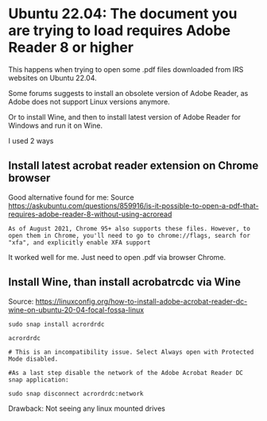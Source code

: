 # Ubuntu 22.04: The document you are trying to load requires Adobe Reader 8 or higher

This happens when trying to open some .pdf files downloaded from IRS websites on Ubuntu 22.04.

Some forums suggests to install an obsolete version of Adobe Reader, as Adobe does not support Linux versions anymore.

Or to install Wine, and then to install latest version of Adobe Reader for Windows and run it on Wine.

I used 2 ways

## Install latest acrobat reader extension on Chrome browser

Good alternative found for me: Source https://askubuntu.com/questions/859916/is-it-possible-to-open-a-pdf-that-requires-adobe-reader-8-without-using-acroread

```
As of August 2021, Chrome 95+ also supports these files. However, to open them in Chrome, you'll need to go to chrome://flags, search for "xfa", and explicitly enable XFA support
```
It worked well for me. Just need to open .pdf via browser Chrome.

## Install Wine, than install acrobatrcdc via Wine

Source: https://linuxconfig.org/how-to-install-adobe-acrobat-reader-dc-wine-on-ubuntu-20-04-focal-fossa-linux

```
sudo snap install acrordrdc

acrordrdc

# This is an incompatibility issue. Select Always open with Protected Mode disabled.

#As a last step disable the network of the Adobe Acrobat Reader DC snap application:

sudo snap disconnect acrordrdc:network
```

Drawback: Not seeing any linux mounted drives
